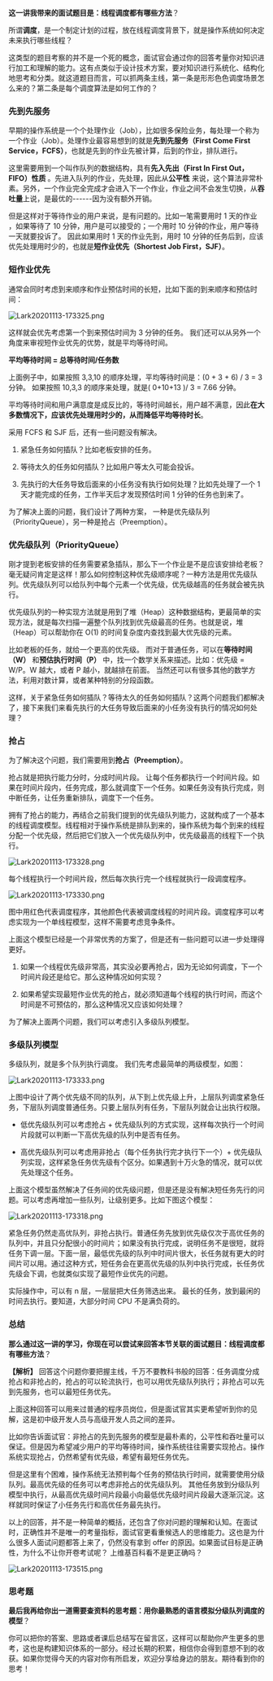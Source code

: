 **这一讲我带来的面试题目是：线程调度都有哪些方法**？

所谓**调度**，是一个制定计划的过程，放在线程调度背景下，就是操作系统如何决定未来执行哪些线程？

这类型的题目考察的并不是一个死的概念，面试官会通过你的回答考量你对知识进行加工和理解的能力。这有点类似于设计技术方案，要对知识进行系统化、结构化地思考和分类。就这道题目而言，可以抓两条主线，第一条是形形色色调度场景怎么来的？第二条是每个调度算法是如何工作的？

### 先到先服务

早期的操作系统是一个个处理作业（Job），比如很多保险业务，每处理一个称为一个作业（Job）。处理作业最容易想到的就是**先到先服务（First Come First Service，FCFS）**，也就是先到的作业先被计算，后到的作业，排队进行。

这里需要用到一个叫作队列的数据结构，具有**先入先出（First In First Out，FIFO）性质** 。先进入队列的作业，先处理，因此从**公平性** 来说，这个算法非常朴素。另外，一个作业完全完成才会进入下一个作业，作业之间不会发生切换，从**吞吐量**上说，是最优的------因为没有额外开销。

但是这样对于等待作业的用户来说，是有问题的。比如一笔需要用时 1 天的作业 ，如果等待了 10 分钟，用户是可以接受的；一个用时 10 分钟的作业，用户等待一天就要投诉了。 因此如果用时 1 天的作业先到，用时 10 分钟的任务后到，应该优先处理用时少的，也就是**短作业优先（Shortest Job First，SJF）**。

### 短作业优先

通常会同时考虑到来顺序和作业预估时间的长短，比如下面的到来顺序和预估时间：

<Image alt="Lark20201113-173325.png" src="https://s0.lgstatic.com/i/image/M00/6D/9C/Ciqc1F-uUwyAXKj6AABwvcEuVH0735.png"/>

这样就会优先考虑第一个到来预估时间为 3 分钟的任务。 我们还可以从另外一个角度来审视短作业优先的优势，就是平均等待时间。

**平均等待时间 = 总等待时间/任务数**

上面例子中，如果按照 3,3,10 的顺序处理，平均等待时间是：(0 + 3 + 6) / 3 = 3 分钟。 如果按照 10,3,3 的顺序来处理，就是( 0+10+13 )/ 3 = 7.66 分钟。

平均等待时间和用户满意度是成反比的，等待时间越长，用户越不满意，因此**在大多数情况下，应该优先处理用时少的，从而降低平均等待时长**。

采用 FCFS 和 SJF 后，还有一些问题没有解决。

1. 紧急任务如何插队？比如老板安排的任务。

2. 等待太久的任务如何插队？比如用户等太久可能会投诉。

3. 先执行的大任务导致后面来的小任务没有执行如何处理？比如先处理了一个 1 天才能完成的任务，工作半天后才发现预估时间 1 分钟的任务也到来了。

为了解决上面的问题，我们设计了两种方案， 一种是优先级队列（PriorityQueue），另一种是抢占（Preemption）。

### 优先级队列（PriorityQueue）

刚才提到老板安排的任务需要紧急插队，那么下一个作业是不是应该安排给老板？毫无疑问肯定是这样！那么如何控制这种优先级顺序呢？一种方法是用优先级队列。优先级队列可以给队列中每个元素一个优先级，优先级越高的任务就会被先执行。

优先级队列的一种实现方法就是用到了堆（Heap）这种数据结构，更最简单的实现方法，就是每次扫描一遍整个队列找到优先级最高的任务。也就是说，堆（Heap）可以帮助你在 O(1) 的时间复杂度内查找到最大优先级的元素。

比如老板的任务，就给一个更高的优先级。 而对于普通任务，可以在**等待时间（W）** 和**预估执行时间（P）** 中，找一个数学关系来描述。比如：优先级 = W/P。W 越大，或者 P 越小，就越排在前面。 当然还可以有很多其他的数学方法，利用对数计算，或者某种特别的分段函数。

这样，关于紧急任务如何插队？等待太久的任务如何插队？这两个问题我们都解决了，接下来我们来看先执行的大任务导致后面来的小任务没有执行的情况如何处理？

### 抢占

为了解决这个问题，我们需要用到**抢占（Preemption）**。

抢占就是把执行能力分时，分成时间片段。 让每个任务都执行一个时间片段。如果在时间片段内，任务完成，那么就调度下一个任务。如果任务没有执行完成，则中断任务，让任务重新排队，调度下一个任务。

拥有了抢占的能力，再结合之前我们提到的优先级队列能力，这就构成了一个基本的线程调度模型。线程相对于操作系统是排队到来的，操作系统为每个到来的线程分配一个优先级，然后把它们放入一个优先级队列中，优先级最高的线程下一个执行。

<Image alt="Lark20201113-173328.png" src="https://s0.lgstatic.com/i/image/M00/6D/A7/CgqCHl-uUx2AZFakAACjU3Bi2eE649.png"/>

每个线程执行一个时间片段，然后每次执行完一个线程就执行一段调度程序。

<Image alt="Lark20201113-173330.png" src="https://s0.lgstatic.com/i/image/M00/6D/9C/Ciqc1F-uUyaAUVSDAAB3mZmSb3A937.png"/>

图中用红色代表调度程序，其他颜色代表被调度线程的时间片段。调度程序可以考虑实现为一个单线程模型，这样不需要考虑竞争条件。

上面这个模型已经是一个非常优秀的方案了，但是还有一些问题可以进一步处理得更好。

1. 如果一个线程优先级非常高，其实没必要再抢占，因为无论如何调度，下一个时间片段还是给它。那么这种情况如何实现？

2. 如果希望实现最短作业优先的抢占，就必须知道每个线程的执行时间，而这个时间是不可预估的，那么这种情况又应该如何处理？

为了解决上面两个问题，我们可以考虑引入多级队列模型。

### 多级队列模型

多级队列，就是多个队列执行调度。 我们先考虑最简单的两级模型，如图：

<Image alt="Lark20201113-173333.png" src="https://s0.lgstatic.com/i/image/M00/6D/A7/CgqCHl-uUzCAVhhzAAFSttJfDs4355.png"/>

上图中设计了两个优先级不同的队列，从下到上优先级上升，上层队列调度紧急任务，下层队列调度普通任务。只要上层队列有任务，下层队列就会让出执行权限。

* 低优先级队列可以考虑抢占 + 优先级队列的方式实现，这样每次执行一个时间片段就可以判断一下高优先级的队列中是否有任务。

* 高优先级队列可以考虑用非抢占（每个任务执行完才执行下一个）+ 优先级队列实现，这样紧急任务优先级有个区分。如果遇到十万火急的情况，就可以优先处理这个任务。

上面这个模型虽然解决了任务间的优先级问题，但是还是没有解决短任务先行的问题。可以考虑再增加一些队列，让级别更多。比如下图这个模型：

<Image alt="Lark20201113-173318.png" src="https://s0.lgstatic.com/i/image/M00/6D/9C/Ciqc1F-uUzqAMYY-AADMHX-2Dso456.png"/>

紧急任务仍然走高优队列，非抢占执行。普通任务先放到优先级仅次于高优任务的队列中，并且只分配很小的时间片；如果没有执行完成，说明任务不是很短，就将任务下调一层。下面一层，最低优先级的队列中时间片很大，长任务就有更大的时间片可以用。通过这种方式，短任务会在更高优先级的队列中执行完成，长任务优先级会下调，也就类似实现了最短作业优先的问题。

实际操作中，可以有 n 层，一层层把大任务筛选出来。 最长的任务，放到最闲的时间去执行。要知道，大部分时间 CPU 不是满负荷的。

### 总结

**那么通过这一讲的学习，你现在可以尝试来回答本节关联的面试题目：线程调度都有哪些方法**？

**【解析】** 回答这个问题你要把握主线，千万不要教科书般的回答：任务调度分成抢占和非抢占的，抢占的可以轮流执行，也可以用优先级队列执行；非抢占可以先到先服务，也可以最短任务优先。

上面这种回答可以用来过普通的程序员岗位，但是面试官其实更希望听到你的见解，这是初中级开发人员与高级开发人员之间的差异。

比如你告诉面试官：非抢占的先到先服务的模型是最朴素的，公平性和吞吐量可以保证。但是因为希望减少用户的平均等待时间，操作系统往往需要实现抢占。操作系统实现抢占，仍然希望有优先级，希望有最短任务优先。

但是这里有个困难，操作系统无法预判每个任务的预估执行时间，就需要使用分级队列。最高优先级的任务可以考虑非抢占的优先级队列。 其他任务放到分级队列模型中执行，从最高优先级时间片段最小向最低优先级时间片段最大逐渐沉淀。这样就同时保证了小任务先行和高优任务最先执行。

以上的回答，并不是一种简单的概括，还包含了你对问题的理解和认知。在面试时，正确性并不是唯一的考量指标，面试官更看重候选人的思维能力。这也是为什么很多人面试问题都答上来了，仍然没有拿到 offer 的原因。如果面试目标是正确性，为什么不让你开卷考试呢？ 上维基百科看不是更正确吗？

<Image alt="Lark20201113-173515.png" src="https://s0.lgstatic.com/i/image/M00/6D/9C/Ciqc1F-uU2uATX3YAAVunE37pCY785.png"/>

### 思考题

**最后我再给你出一道需要查资料的思考题：用你最熟悉的语言模拟分级队列调度的模型**？

你可以把你的答案、思路或者课后总结写在留言区，这样可以帮助你产生更多的思考，这也是构建知识体系的一部分。经过长期的积累，相信你会得到意想不到的收获。如果你觉得今天的内容对你有所启发，欢迎分享给身边的朋友。期待看到你的思考！
